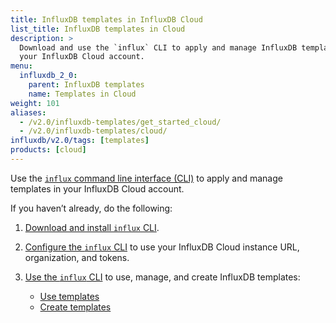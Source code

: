 ```yaml
---
title: InfluxDB templates in InfluxDB Cloud
list_title: InfluxDB templates in Cloud
description: >
  Download and use the `influx` CLI to apply and manage InfluxDB templates with
  your InfluxDB Cloud account.
menu:
  influxdb_2_0:
    parent: InfluxDB templates
    name: Templates in Cloud
weight: 101
aliases:
  - /v2.0/influxdb-templates/get_started_cloud/
  - /v2.0/influxdb-templates/cloud/
influxdb/v2.0/tags: [templates]
products: [cloud]
---
```


Use the [`influx` command line interface (CLI)](/influxdb/v2.0/reference/cli/influx/)
to apply and manage templates in your InfluxDB Cloud account.

If you haven’t already, do the following:

1. [Download and install `influx` CLI](/influxdb/v2.0/get-started/#optional-download-and-install-the-influx-cli).
2. [Configure the `influx` CLI](/influxdb/v2.0/get-started/#set-up-influxdb) to use your
   InfluxDB Cloud instance URL, organization, and tokens.
3. [Use the `influx` CLI](/influxdb/v2.0/reference/cli/influx/) to use, manage, and create
   InfluxDB templates:

    - [Use templates](/influxdb/v2.0/influxdb-templates/use/)
    - [Create templates](/influxdb/v2.0/influxdb-templates/create/)
